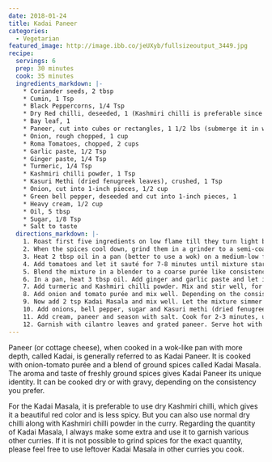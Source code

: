 ```yaml
---
date: 2018-01-24
title: Kadai Paneer
categories:
  - Vegetarian
featured_image: http://image.ibb.co/jeUXyb/fullsizeoutput_3449.jpg
recipe:
  servings: 6
  prep: 30 minutes
  cook: 35 minutes
  ingredients_markdown: |-
    * Coriander seeds, 2 tbsp 
    * Cumin, 1 Tsp 
    * Black Peppercorns, 1/4 Tsp 
    * Dry Red chilli, deseeded, 1 (Kashmiri chilli is preferable since it is less spicy and gives a beautiful red color)
    * Bay leaf, 1
    * Paneer, cut into cubes or rectangles, 1 1/2 lbs (submerge it in warm water for 15-20 minutes if you are using packaged paneer to make it soft)
    * Onion, rough chopped, 1 cup
    * Roma Tomatoes, chopped, 2 cups
    * Garlic paste, 1/2 Tsp 
    * Ginger paste, 1/4 Tsp 
    * Turmeric, 1/4 Tsp 
    * Kashmiri chilli powder, 1 Tsp 
    * Kasuri Methi (dried fenugreek leaves), crushed, 1 Tsp
    * Onion, cut into 1-inch pieces, 1/2 cup
    * Green bell pepper, deseeded and cut into 1-inch pieces, 1
    * Heavy cream, 1/2 cup
    * Oil, 5 tbsp
    * Sugar, 1/8 Tsp
    * Salt to taste
  directions_markdown: |-
    1. Roast first five ingredients on low flame till they turn light brown and starts giving off aroma. Turn the heat off.
    2. When the spices cool down, grind them in a grinder to a semi-coarse powder. This is the Kadai Masala. Keep it aside.
    3. Heat 2 tbsp oil in a pan (better to use a wok) on a medium-low flame and add chopped onions. Sauté till it becomes light golden brown, around 5 minutes. Adding a pinch of salt speeds up the sautéing process.
    4. Add tomatoes and let it sauté for 7-8 minutes until mixture starts releasing oil. Turn off the heat.
    5. Blend the mixture in a blender to a coarse purée like consistency.
    6. In a pan, heat 3 tbsp oil. Add ginger and garlic paste and let it sauté on low flame for a couple of minutes, till aroma disappears.
    7. Add turmeric and Kashmiri chilli powder. Mix and stir well, for 3 minutes. Do not let the spices burn.
    8. Add onion and tomato purée and mix well. Depending on the consistency you want, add water, 1-1 1/2 cups, and bring to a boil.
    9. Now add 2 tsp Kadai Masala and mix well. Let the mixture simmer on low to medium-low flame for 8 to 9 minutes. You should be able to see oil on the sides of the pan to know if it is cooked.
    10. Add onions, bell pepper, sugar and Kasuri methi (dried fenugreek leaves) and mix well. Cover the pan and let it simmer on medium-low flame for 4-5 minutes.
    11. Add cream, paneer and season with salt. Cook for 2-3 minutes, until paneer is cooked. Overcooking the paneer will make it hard and rubbery. 
    12. Garnish with cilantro leaves and grated paneer. Serve hot with rice or naan.
---
```

Paneer (or cottage cheese), when cooked in a wok-like pan with more depth, called Kadai, is generally referred to as Kadai Paneer. It is cooked with onion-tomato purée and a blend of ground spices called Kadai Masala. The aroma and taste of freshly ground spices gives Kadai Paneer its unique identity. It can be cooked dry or with gravy, depending on the consistency you prefer.

For the Kadai Masala, it is preferable to use dry Kashmiri chilli, which gives it a beautiful red color and is less spicy. But you can also use normal dry chilli along with Kashmiri chilli powder in the curry. Regarding the quantity of Kadai Masala, I always make some extra and use it to garnish various other curries. If it is not possible to grind spices for the exact quantity, please feel free to use leftover Kadai Masala in other curries you cook.
